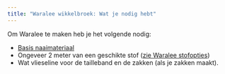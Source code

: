 ```yaml
---
title: "Waralee wikkelbroek: Wat je nodig hebt"
---
```


Om Waralee te maken heb je het volgende nodig:

- [Basis naaimateriaal](/docs/sewing/basic-sewing-supplies)
- Ongeveer 2 meter van een geschikte stof ([zie Waralee stofopties](/docs/designs/waralee/fabric/))
- Wat vlieseline voor de tailleband en de zakken (als je zakken maakt).
